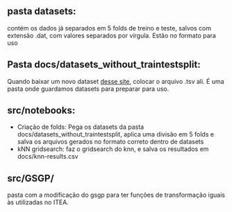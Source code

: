 ## pasta datasets:

contém os dados já separados em 5 folds de treino e teste, salvos com extensão .dat, com valores separados por vírgula. Estão no formato para uso 

## Pasta docs/datasets_without_traintestsplit:

Quando baixar um novo dataset [desse site](https://github.com/EpistasisLab/penn-ml-benchmarks), colocar o arquivo .tsv ali. É uma pasta onde guardamos datasets para preparar para uso.

## src/notebooks:

* Criação de folds: Pega os datasets da pasta docs/datasets_without_traintestsplit, aplica uma divisão em 5 folds e salva os arquivos gerados no formato correto dentro de datasets
* kNN gridsearch: faz o gridsearch do knn, e salva os resultados em docs/knn-results.csv

## src/GSGP/

pasta com a modificação do gsgp para ter funções de transformação iguais às utilizadas no ITEA.
